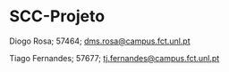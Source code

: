 # SCC-Projeto

Diogo Rosa; 57464; dms.rosa@campus.fct.unl.pt

Tiago Fernandes; 57677; tj.fernandes@campus.fct.unl.pt
